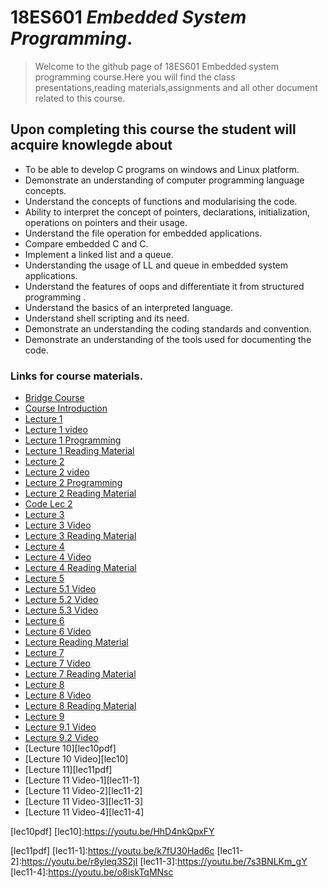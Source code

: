 # 18ES601 _Embedded System Programming_.
> Welcome to the github page of 18ES601 Embedded system programming course.Here you will find the class presentations,reading materials,assignments and all other document related to this course. 

## Upon completing this course the student will acquire knowlegde about 

* To be able to develop C programs on windows and Linux platform.
* Demonstrate an understanding of computer programming language concepts.
* Understand the concepts of functions and modularising the code.
* Ability to interpret the concept of pointers, declarations, initialization, operations on pointers and their usage.
* Understand the file operation for embedded applications.
* Compare embedded C and C.
* Implement a linked list and a queue.
* Understanding the usage of LL and queue in embedded system applications.
* Understand the features of oops  and differentiate it from structured programming .
* Understand the basics of an interpreted language.
* Understand shell scripting and its need.
* Demonstrate an understanding the coding standards and convention.
* Demonstrate an understanding of the tools used for documenting the code.



### Links for course materials.
- [Bridge Course][Link_bride]
- [Course Introduction][link_intro]
- [Lecture 1][Lect1_pdf]
- [Lecture 1 video][Lect1]
- [Lecture 1 Programming][Lect1_Programming]
- [Lecture 1 Reading Material][Lect1_reading_pdf]
- [Lecture 2][lect2_pdf]
- [Lecture 2 video][Lect2]
- [Lecture 2 Programming][Lect2_Programming]
- [Lecture 2 Reading Material][Lect2_reading_pdf]
- [Code Lec 2][L2_Code]
- [Lecture 3][lec3_pdf]
- [Lecture 3 Video][lec3]
- [Lecture 3 Reading Material][Lect3_reading_pdf]
- [Lecture 4][lec4_pdf]
- [Lecture 4 Video][lec4]
- [Lecture 4 Reading Material][Lect4_reading_pdf]
- [Lecture 5][lec5]
- [Lecture 5.1 Video][lec5.1]
- [Lecture 5.2 Video][lec5.2]
- [Lecture 5.3 Video][lec5.3]
- [Lecture 6][lec6pdf]
- [Lecture 6 Video][lec6]
- [Lecture Reading Material][lec6_reading]
- [Lecture 7 ][lec7pdf]
- [Lecture 7 Video][lec7]
- [Lecture 7 Reading Material][lec7_reading]
- [Lecture 8 ][lec8pdf]
- [Lecture 8 Video][lec8]
- [Lecture 8 Reading Material][lec8_reading]
- [Lecture 9][lec9pdf]
- [Lecture 9.1 Video][lec9.1]
- [Lecture 9.2 Video][lec9.2]
- [Lecture 10][lec10pdf]
- [Lecture 10 Video][lec10]
- [Lecture 11][lec11pdf]
- [Lecture 11 Video-1][lec11-1]
- [Lecture 11 Video-2][lec11-2]
- [Lecture 11 Video-3][lec11-3]
- [Lecture 11 Video-4][lec11-4]

[Link_bride]:https://github.com/sarathtv/18ES601_ESP_2020_FALL/blob/master/Presentations/Bridge_Course.pdf
[link_intro]:https://github.com/sarathtv/18ES601_ESP_2020_FALL/blob/master/Presentations/18ES601_00_Course_Intro.pdf

[Lect1_pdf]:https://github.com/sarathtv/18ES601_ESP_2020_FALL/blob/master/Presentations/18ES601_Lec_1.pdf
[Lect1]:https://youtu.be/Fjm0EIR-Jt8
[Lect1_Programming]:https://youtu.be/jLNHRspCRpg
[Lect1_reading_pdf]:https://github.com/sarathtv/18ES601_ESP_2020_FALL/blob/master/Presentations/18ES601_Lec_1_ReadingMaterial.pdf

[lect2_pdf]:https://github.com/sarathtv/18ES601_ESP_2020_FALL/blob/master/Presentations/18ES601_Lec_2.pdf
[Lect2]:https://youtu.be/aI3XLMLim8E
[Lect2_Programming]:https://youtu.be/kAgwme-bmok
[L2_Code]:https://github.com/sarathtv/18ES601_ESP_2020_FALL/tree/master/Additional%20Content/Codes/Lec_2
[Lect2_reading_pdf]:https://github.com/sarathtv/18ES601_ESP_2020_FALL/blob/master/Presentations/18ES601_Lec_2_ReadingMaterial.pdf

[lec3_pdf]:https://github.com/sarathtv/18ES601_ESP_2020_FALL/blob/master/Presentations/18ES601_Lec_3.pdf
[lec3]:https://youtu.be/AGhMaWZbivk
[Lect3_reading_pdf]:https://github.com/sarathtv/18ES601_ESP_2020_FALL/blob/master/Presentations/18ES601_Lec_3_ReadingMaterial.pdf

[lec4_pdf]:https://github.com/sarathtv/18ES601_ESP_2020_FALL/blob/master/Presentations/18ES601_Lec_4.pdf
[lec4]:https://youtu.be/1jm_YCGVwOc
[Lect4_reading_pdf]:https://github.com/sarathtv/18ES601_ESP_2020_FALL/blob/master/Presentations/18ES601_Lec_4_ReadingMaterial.pdf

[lec5]:https://github.com/sarathtv/18ES601_ESP_2020_FALL/blob/master/Presentations/18ES601_Lec_5.pdf
[lec5.1]:https://youtu.be/I50b7Mof0Hc
[lec5.2]:https://youtu.be/ydvKvW5ERUE
[lec5.3]:https://youtu.be/v0ZtX5af5uA

[lec6pdf]:https://github.com/sarathtv/18ES601_ESP_2020_FALL/blob/master/Presentations/18ES601_Lec_6.pdf
[lec6]:https://youtu.be/yYDJ68F6kv4
[lec6_reading]:https://github.com/sarathtv/18ES601_ESP_2020_FALL/blob/master/Presentations/18ES601_Lec_6_ReadingMaterial.pdf

[lec7pdf]:https://github.com/sarathtv/18ES601_ESP_2020_FALL/blob/master/Presentations/18ES601_Lec_7.pdf
[lec7]:https://youtu.be/zywYeGTZM_U
[lec7_reading]:https://github.com/sarathtv/18ES601_ESP_2020_FALL/blob/master/Presentations/18ES601_Lec_7_ReadingMaterial.pdf

[lec8pdf]:https://github.com/sarathtv/18ES601_ESP_2020_FALL/blob/master/Presentations/18ES601_Lec_8.pdf
[lec8]:https://youtu.be/fJ_tJX9L3nk
[lec8_reading]:https://github.com/sarathtv/18ES601_ESP_2020_FALL/blob/master/Presentations/18ES601_Lec_8_ReadingMaterial.pdf

[lec9pdf]:https://github.com/sarathtv/18ES601_ESP_2020_FALL/blob/master/Presentations/18ES601_Lec_9.pdf
[lec9.1]:https://youtu.be/Al2gkXmIf9w
[lec9.2]:https://youtu.be/N3BDVAnN4RI

[lec10pdf]
[lec10]:https://youtu.be/HhD4nkQpxFY

[lec11pdf]
[lec11-1]:https://youtu.be/k7fU30Had6c
[lec11-2]:https://youtu.be/r8yleq3S2jI
[lec11-3]:https://youtu.be/7s3BNLKm_gY
[lec11-4]:https://youtu.be/o8iskTqMNsc